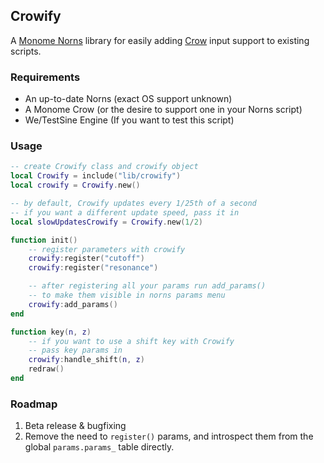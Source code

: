 ## Crowify

A [Monome Norns](https://monome.org/norns/) library for easily adding [Crow](https://monome.org/docs/crow/) input support to existing scripts.

### Requirements

* An up-to-date Norns (exact OS support unknown)
* A Monome Crow (or the desire to support one in your Norns script)
* We/TestSine Engine (If you want to test this script)

### Usage

```lua
-- create Crowify class and crowify object
local Crowify = include("lib/crowify")
local crowify = Crowify.new()

-- by default, Crowify updates every 1/25th of a second
-- if you want a different update speed, pass it in
local slowUpdatesCrowify = Crowify.new(1/2)

function init()
    -- register parameters with crowify
    crowify:register("cutoff")
    crowify:register("resonance")

    -- after registering all your params run add_params()
    -- to make them visible in norns params menu
    crowify:add_params()
end

function key(n, z)
    -- if you want to use a shift key with Crowify
    -- pass key params in
    crowify:handle_shift(n, z)
    redraw()
end
```

### Roadmap
1. Beta release & bugfixing
1. Remove the need to `register()` params, and introspect them from the global `params.params_` table directly.
